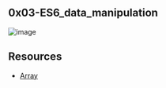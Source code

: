 ## 0x03-ES6_data_manipulation

![image](https://www.google.com/search?tbs=simg:CAQSmwIJ4XN1TFIe5xQajwILEKjU2AQaBAg9CEIMCxCwjKcIGjoKOAgEEhSmL4wOsDX8OdAWgBa1KLM_17ivRDhoa8rdI1YAdrkd9RqbyTgzItbxZx2VViBL7RI8gBTAEDAsQjq7-CBoKCggIARIE6CY0KgwLEJ3twQkaogEKJwoTZmljdGlvbmFsIGNoYXJhY3RlctqliPYDDAoKL20vMDJoN2xrdAocCglmb3IgYWR1bHTapYj2AwsKCS9hLzkzY3dfeQohCg1waG90byBjYXB0aW9u2qWI9gMMCgovbS8wYjc1d2c0ChkKBmNvbWVkedqliPYDCwoJL20vMDVwNTUzChsKCGxhbmd1YWdl2qWI9gMLCgkvai8yc2hfeTQM&sxsrf=AB5stBg8ft189iIQQGntXeraMiqqS32ZAA:1690785301008&q=javascript+array+meme&tbm=isch&sa=X&ved=2ahUKEwje7IeKqriAAxVJFcAKHaRfDgUQwg56BAgHEAE)

## Resources

- [Array](https://intranet.alxswe.com/rltoken/bcXqK1IaIHtrZ45sv0RxsQ)